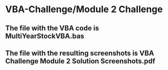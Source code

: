 # VBA-Challenge/Module 2 Challenge
## The file with the VBA code is **MultiYearStockVBA.bas**
## The file with the resulting screenshots is **VBA Challenge Module 2 Solution Screenshots.pdf**
